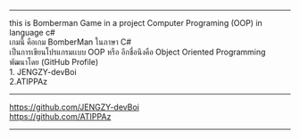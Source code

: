 *******************************************************************************
this is Bomberman Game in a project Computer Programing (OOP) in language c# <br />
เกมนี้ คือเกม BomberMan ในภาษา C#<br />
	<nbsp />เป็นการเขียนโปรแกรมเเบบ OOP หรือ อีกชื่อนึงคือ Object Oriented Programming<br />
พัฒนาโดย (GitHub Profile) <br />
	<nbsp />1. JENGZY-devBoi <br />
	<nbsp />2.ATIPPAz 
*******************************************************************************
https://github.com/JENGZY-devBoi <br />
https://github.com/ATIPPAz
*******************************************************************************
